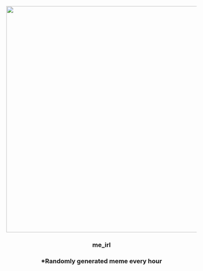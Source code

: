 <p align="center">
        <img src="https://i.redd.it/8t17tu1hypt81.jpg" width="600" height="600">
        </p>
        <h3 align="center">me_irl</h3>
        <h3 align="center">*Randomly generated meme every hour</h3>
    